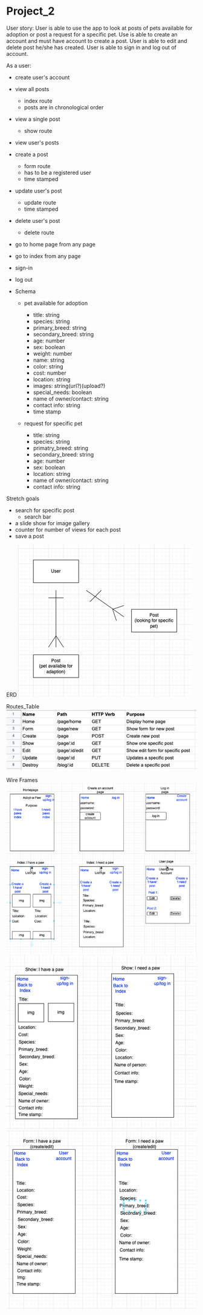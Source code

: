 # Project_2

User story:
    User is able to use the app to look at posts of pets available for adoption or post a request for a specific pet. Use is able to create an account and must have account to create a post. User is able to edit and delete post he/she has created. User is able to sign in and log out of account.

As a user:
- create user's account
- view all posts
    - index route
    - posts are in chronological order
- view a single post
    - show route
- view user's posts
- create a post
    - form route
    - has to be a registered user
    - time stamped
- update user's post
    - update route
    - time stamped
- delete user's post
    - delete route
- go to home page from any page
- go to index from any page
- sign-in
- log out

- Schema
    - pet available for adoption
        - title: string
        - species: string
        - primary_breed: string
        - secondary_breed: string
        - age: number
        - sex: boolean
        - weight: number
        - name: string
        - color: string
        - cost: number
        - location: string
        - images: string(url?)(upload?)
        - special_needs: boolean
        - name of owner/contact: string
        - contact info: string
        - time stamp
    
    - request for specific pet
        - title: string
        - species: string
        - primatry_breed: string
        - secondary_breed: string
        - age: number
        - sex: boolean
        - location: string
        - name of owner/contact: string
        - contact info: string




Stretch goals
- search for specific post
    - search bar
- a slide show for image gallery
- counter for number of views for each post
- save a post

ERD
![Read me Images](/planning/ERD/Project_2_ERD.png)

Routes_Table
![Read me Images](/planning/Routes_Table/Project_2_Routes_Table.png)

Wire Frames
![Read me Images](/planning/WireFrames/Project_2_WF_1.png)
![Read me Images](/planning/WireFrames/Project_2_WF_2.png)
![Read me Images](/planning/WireFrames/Project_2_WF_3.png)
